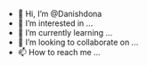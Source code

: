 - 👋 Hi, I’m @Danishdona
- 👀 I’m interested in ...
- 🌱 I’m currently learning ...
- 💞️ I’m looking to collaborate on ...
- 📫 How to reach me ...

<!---
Danishdona/Danishdona is a ✨ special ✨ repository because its `README.md` (this file) appears on your GitHub profile.
You can click the Preview link to take a look at your changes.
--->
